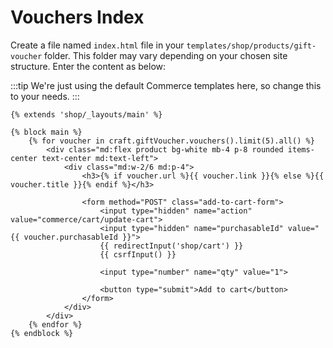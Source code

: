 # Vouchers Index
Create a file named `index.html` file in your `templates/shop/products/gift-voucher` folder. This folder may vary depending on your chosen site structure. Enter the content as below:

:::tip
We're just using the default Commerce templates here, so change this to your needs.
:::

```twig
{% extends 'shop/_layouts/main' %}

{% block main %}
    {% for voucher in craft.giftVoucher.vouchers().limit(5).all() %}
        <div class="md:flex product bg-white mb-4 p-8 rounded items-center text-center md:text-left">
            <div class="md:w-2/6 md:p-4">
                <h3>{% if voucher.url %}{{ voucher.link }}{% else %}{{ voucher.title }}{% endif %}</h3>

                <form method="POST" class="add-to-cart-form">
                    <input type="hidden" name="action" value="commerce/cart/update-cart">
                    <input type="hidden" name="purchasableId" value="{{ voucher.purchasableId }}">
                    {{ redirectInput('shop/cart') }}
                    {{ csrfInput() }}

                    <input type="number" name="qty" value="1">

                    <button type="submit">Add to cart</button>
                </form>
            </div>
        </div>
    {% endfor %}
{% endblock %}
```
